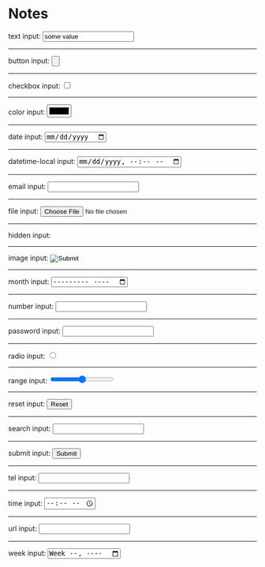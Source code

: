 # Notes

text input:
<input value="some value" type="text">

<hr>
button input:
<input type="button">
<hr>
checkbox input:
<input type="checkbox">
<hr>
color input:
<input type="color">
<hr>
date input:
<input type="date">
<hr>
datetime-local input:
<input type="datetime-local">
<hr>
email input:
<input type="email">
<hr>
file input:
<input type="file">
<hr>
hidden input:
<input type="hidden">
<hr>
image input:
<input type="image">
<hr>
month input:
<input type="month">
<hr>
number input:
<input type="number">
<hr>
password input:
<input type="password">
<hr>
radio input:
<input type="radio">
<hr>
range input:
<input type="range">
<hr>
reset input:
<input type="reset">
<hr>
search input:
<input type="search">
<hr>
submit input:
<input type="submit">
<hr>
tel input:
<input type="tel">
<hr>
time input:
<input type="time">
<hr>
url input:
<input type="url">
<hr>
week input:
<input type="week">
